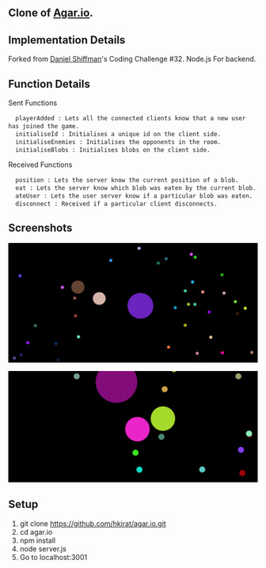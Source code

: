 ## Clone of [Agar.io](agar.io).

## Implementation Details 
Forked from [Daniel Shiffman](https://github.com/shiffman)'s Coding Challenge #32.
Node.js For backend.

## Function Details
 
 Sent Functions

	  playerAdded : Lets all the connected clients know that a new user has joined the game.
	  initialiseId : Initialises a unique id on the client side.
	  initialiseEnemies : Initialises the opponents in the room.
	  initialiseBlobs : Initialises blobs on the client side.

 Received Functions

	  position : Lets the server know the current position of a blob.
	  eat : Lets the server know which blob was eaten by the current blob.
	  ateUser : Lets the user server know if a particular blob was eaten.
	  disconnect : Received if a particular client disconnects.

## Screenshots
![Agar.io](./images/agar.png)

![Agar.io](./images/agar2.png)

## Setup
1. git clone https://github.com/hkirat/agar.io.git
2. cd agar.io
3. npm install
4. node server.js
5. Go to localhost:3001
